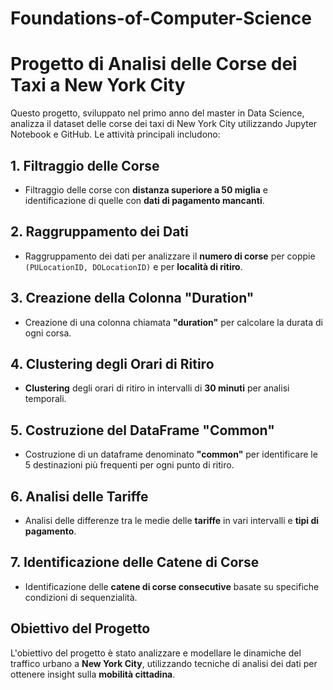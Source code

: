 # Foundations-of-Computer-Science
# Progetto di Analisi delle Corse dei Taxi a New York City

Questo progetto, sviluppato nel primo anno del master in Data Science, analizza il dataset delle corse dei taxi di New York City utilizzando Jupyter Notebook e GitHub. Le attività principali includono:

## 1. Filtraggio delle Corse

- Filtraggio delle corse con **distanza superiore a 50 miglia** e identificazione di quelle con **dati di pagamento mancanti**.

## 2. Raggruppamento dei Dati

- Raggruppamento dei dati per analizzare il **numero di corse** per coppie `(PULocationID, DOLocationID)` e per **località di ritiro**.

## 3. Creazione della Colonna "Duration"

- Creazione di una colonna chiamata **"duration"** per calcolare la durata di ogni corsa.

## 4. Clustering degli Orari di Ritiro

- **Clustering** degli orari di ritiro in intervalli di **30 minuti** per analisi temporali.

## 5. Costruzione del DataFrame "Common"

- Costruzione di un dataframe denominato **"common"** per identificare le 5 destinazioni più frequenti per ogni punto di ritiro.

## 6. Analisi delle Tariffe

- Analisi delle differenze tra le medie delle **tariffe** in vari intervalli e **tipi di pagamento**.

## 7. Identificazione delle Catene di Corse

- Identificazione delle **catene di corse consecutive** basate su specifiche condizioni di sequenzialità.

## Obiettivo del Progetto

L'obiettivo del progetto è stato analizzare e modellare le dinamiche del traffico urbano a **New York City**, utilizzando tecniche di analisi dei dati per ottenere insight sulla **mobilità cittadina**.
